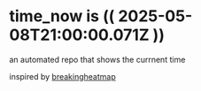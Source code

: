 # time_now is (( 2025-05-08T21:00:00.071Z ))

an automated repo that shows the currnent time

inspired by [breakingheatmap](https://github.com/breakingheatmap/breakingheatmap)